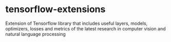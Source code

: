 # tensorflow-extensions
Extension of Tensorflow library that includes useful layers, models, optimizers, losses and metrics of the latest research in computer vision and natural language processing
